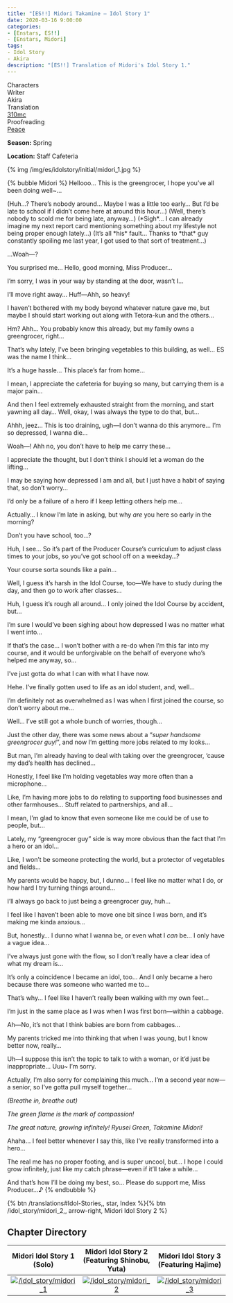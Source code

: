 ```yaml
---
title: "[ES!!] Midori Takamine – Idol Story 1"
date: 2020-03-16 9:00:00
categories:
- [Enstars, ES!!]
- [Enstars, Midori]
tags:
- Idol Story
- Akira
description: "[ES!!] Translation of Midori's Idol Story 1."
---
```

<div class="three-wrapper" style="--storyColor:#965e7d;--storyColor-rgb:150,94,125;--storyColor-h:326.8;--storyColor-s: 23%;--storyColor-l:47.8%;">
    <div class="info-area">
        <div class="info">
            <div class="info-item characters">
                <div class="label">
                    Characters
                </div>
                <div class="value">
								<a href="/categories/Enstars/Midori" character="Midori"></a>
                </div>
            </div>
            <div class="info-item one">
                <div class="label">
                    Writer
                </div>
                <div class="value">
                    Akira
                </div>
            </div>
            <div class="info-item two">
                <div class="label">
                    Translation
                </div>
                <div class="value">
                    <a href="/about">310mc</a>
                </div>
            </div>
            <div class="info-item three">
                <div class="label">
                   Proofreading
                </div>
                <div class="value">
                    <a href="https://twitter.com/yoroshikilled">Peace</a>
                </div>
            </div>
        </div>
    </div>
</div>

<!-- more -->

<div class="msr-season spring">
    <p><span><b>Season:</b> Spring</span></p>
</div>

<div class="msr-location">
    <p><span><b>Location:</b> Staff Cafeteria</span></p>
</div>

{% img /img/es/idolstory/initial/midori_1.jpg %}

{% bubble Midori %}
Hellooo… This is the greengrocer, I hope you’ve all been doing well~…

<th>(Huh…? There’s nobody around… Maybe I was a little too early… But I’d be late to school if I didn’t come here at around this hour…)</th>

<th>(Well, there’s nobody to scold me for being late, anyway…)</th>

<th>(*Sigh*… I can already imagine my next report card mentioning something about my lifestyle not being proper enough lately…)</th>

<th>(It’s all *his* fault… Thanks to *that* guy constantly spoiling me last year, I got used to that sort of treatment…)</th>

…Woah—?

You surprised me… Hello, good morning, Miss Producer…

I’m sorry, I was in your way by standing at the door, wasn’t I…

I’ll move right away… Huff—Ahh, so heavy!

I haven’t bothered with my body beyond whatever nature gave me, but maybe I should start working out along with Tetora-kun and the others…

Hm? Ahh… You probably know this already, but my family owns a greengrocer, right…

That’s why lately, I’ve been bringing vegetables to this building, as well… ES was the name I think…

It’s a huge hassle… This place’s far from home…

I mean, I appreciate the cafeteria for buying so many, but carrying them is a major pain…

And then I feel extremely exhausted straight from the morning, and start yawning all day… Well, okay, I was always the type to do that, but…

Ahhh, jeez… This is too draining, ugh—I don’t wanna do this anymore… I’m so depressed, I wanna die…

Woah—! Ahh no, you don’t have to help me carry these…

I appreciate the thought, but I don’t think I should let a woman do the lifting…

I may be saying how depressed I am and all, but I just have a habit of saying that, so don’t worry…

I’d only be a failure of a hero if I keep letting others help me…

Actually… I know I’m late in asking, but why *are* you here so early in the morning?

Don’t you have school, too…?

Huh, I see… So it’s part of the Producer Course’s curriculum to adjust class times to your jobs, so you’ve got school off on a weekday…?

Your course sorta sounds like a pain…

Well, I guess it’s harsh in the Idol Course, too—We have to study during the day, and then go to work after classes…

Huh, I guess it’s rough all around… I only joined the Idol Course by accident, but…

I’m sure I would’ve been sighing about how depressed I was no matter what I went into…

If that’s the case… I won’t bother with a re-do when I’m this far into my course, and it would be unforgivable on the behalf of everyone who’s helped me anyway, so…

I’ve just gotta do what I can with what I have now.

Hehe. I’ve finally gotten used to life as an idol student, and, well…

I’m definitely not as overwhelmed as I was when I first joined the course, so don’t worry about me…

Well… I’ve still got a whole bunch of worries, though…

Just the other day, there was some news about a “<em>super handsome greengrocer guy!</em>”, and now I’m getting more jobs related to my looks…

But man, I’m already having to deal with taking over the greengrocer, ‘cause my dad’s health has declined…

Honestly, I feel like I’m holding vegetables way more often than a microphone…

Like, I’m having more jobs to do relating to supporting food businesses and other farmhouses… Stuff related to partnerships, and all…

I mean, I’m glad to know that even someone like me could be of use to people, but…

Lately, my “greengrocer guy” side is way more obvious than the fact that I’m a hero or an idol…

Like, I won’t be someone protecting the world, but a protector of vegetables and fields…

My parents would be happy, but, I dunno… I feel like no matter what I do, or how hard I try turning things around…

I’ll always go back to just being a greengrocer guy, huh…

I feel like I haven’t been able to move one bit since I was born, and it’s making me kinda anxious…

But, honestly… I dunno what I wanna be, or even what I *can* be… I only have a vague idea…

I’ve always just gone with the flow, so I don’t really have a clear idea of what my dream is…

It’s only a coincidence I became an idol, too… And I only became a hero because there was someone who wanted me to…

That’s why… I feel like I haven’t really been walking with my own feet…

I’m just in the same place as I was when I was first born—within a cabbage.

Ah—No, it’s not that I think babies are born from cabbages…

My parents tricked me into thinking that when I was young, but I know better now, really…

Uh—I suppose this isn’t the topic to talk to with a woman, or it’d just be inappropriate… Uuu~ I’m sorry.

Actually, I’m also sorry for complaining this much… I’m a second year now—a senior, so I’ve gotta pull myself together…

*<th>(Breathe in, breathe out)</th>*

*The green flame is the mark of compassion!*

*The great nature, growing infinitely! Ryusei Green, Takamine Midori!*

Ahaha… I feel better whenever I say this, like I’ve really transformed into a hero…

The real me has no proper footing, and is super uncool, but… I hope I could grow infinitely, just like my catch phrase—even if it’ll take a while…

And that’s how I’ll be doing my best, so… Please do support me, Miss Producer…♪
{% endbubble %}

<div toc>{% btn /translations#Idol-Stories,, star, Index %}{% btn /idol_story/midori_2,, arrow-right, Midori Idol Story 2 %}</div>

## Chapter Directory

|Midori Idol Story 1<br>(Solo)|Midori Idol Story 2<br>(Featuring Shinobu, Yuta)|Midori Idol Story 3<br>(Featuring Hajime)
| :-----------: | :-----------: | :-----------: |
[![/idol_story/midori_1](/img/es/idolstory/banner/midoriidolstory1.jpg)](/idol_story/midori_1)|[![/idol_story/midori_2](/img/es/idolstory/banner/midoriidolstory2.jpg)](/idol_story/midori_2)|[![/idol_story/midori_3](/img/es/idolstory/banner/midoriidolstory3.jpg)](/idol_story/midori_3)
